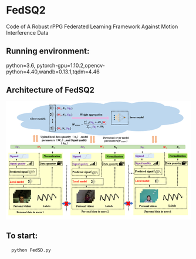 # FedSQ2
Code of A Robust rPPG Federated Learning Framework Against Motion Interference Data

## Running environment:
python=3.6, pytorch-gpu=1.10.2,opencv-python=4.40,wandb=0.13.1,tqdm=4.46

## Architecture of FedSQ2
<img src='./Architecture.png'  width=648>

## To start: 
```bash
  python FedSD.py 
```

